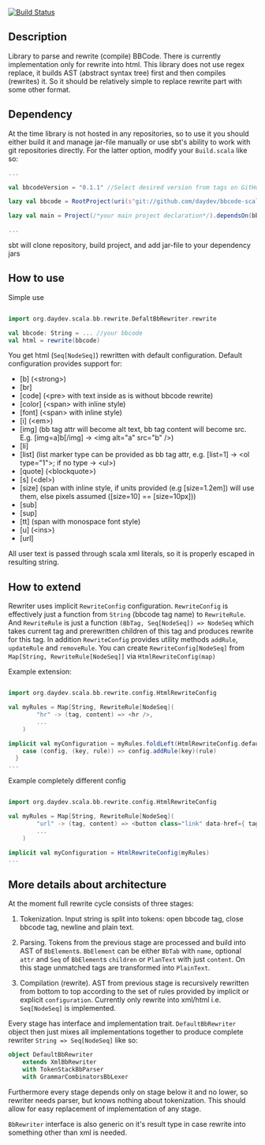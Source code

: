 [![Build Status](https://travis-ci.org/daydev/bbcode-scala.png?branch=master)](https://travis-ci.org/daydev/bbcode-scala)

## Description

Library to parse and rewrite (compile) BBCode.
There is currently implementation only for rewrite into html.
This library does not use regex replace, it builds AST (abstract syntax tree) first and then compiles (rewrites) it.
So it should be relatively simple to replace rewrite part with some other format. 

## Dependency

At the time library is not hosted in any repositories, so to use it you should either build it and
manage jar-file manually or use sbt's ability to work with git repositories directly.
For the latter option, modify your `Build.scala` like so:


```scala
...

val bbcodeVersion = "0.1.1" //Select desired version from tags on GitHub

lazy val bbcode = RootProject(uri(s"git://github.com/daydev/bbcode-scala.git#$bbcodeVersion"))

lazy val main = Project(/*your main project declaration*/).dependsOn(bbcode)

...
```
sbt will clone repository, build project, and add jar-file to your dependency jars

## How to use

Simple use
```scala

import org.daydev.scala.bb.rewrite.DefaltBbRewriter.rewrite

val bbcode: String = ... //your bbcode
val html = rewrite(bbcode)

```
You get html (`Seq[NodeSeq]`) rewritten with default configuration.
Default configuration provides support for:

* \[b\] \(&lt;strong&gt;\)
* \[br\]
* \[code\] \(&lt;pre&gt; with text inside as is without bbcode rewrite\)
* \[color\] \(&lt;span&gt; with inline style\)
* \[font\] \(&lt;span&gt; with inline style\)
* \[i\] \(&lt;em&gt;\)
* \[img\] \(bb tag attr will become alt text, bb tag content will become src. E.g. \[img=a\]b\[/img\] -&gt; &lt;img alt="a" src="b" /&gt;\)
* \[li\]
* \[list\] \(list marker type can be provided as bb tag attr, e.g. \[list=1\] -&gt; &lt;ol type="1"&gt;; if no type -&gt; &lt;ul&gt;\)
* \[quote\] \(&lt;blockquote&gt;\)
* \[s\] \(&lt;del&gt;\)
* \[size\] \(span with inline style, if units provided \(e.g \[size=1.2em\]\) will use them, else pixels assumed \(\[size=10\] == \[size=10px\]\)\)
* \[sub\]
* \[sup\]
* \[tt\] \(span with monospace font style\)
* \[u\] \(&lt;ins&gt;\)
* \[url\]

All user text is passed through scala xml literals, so it is properly escaped in resulting string.

## How to extend

Rewriter uses implicit `RewriteConfig` configuration. `RewriteConfig` is effectively just a function from `String` (bbcode tag name) to `RewriteRule`.
And `RewriteRule` is just a function `(BbTag, Seq[NodeSeq]) => NodeSeq` which takes current tag and prerewritten children of this tag and produces rewrite for this tag.
In addition `RewriteConfig` provides utility methods `addRule`, `updateRule` and `removeRule`.
You can create `RewriteConfig[NodeSeq]` from `Map[String, RewriteRule[NodeSeq]]` via `HtmlRewriteConfig(map)`

Example extension:
```scala

import org.daydev.scala.bb.rewrite.config.HtmlRewriteConfig

val myRules = Map[String, RewriteRule[NodeSeq](
        "hr" -> (tag, content) => <hr />,
        ...
    )

implicit val myConfiguration = myRules.foldLeft(HtmlRewriteConfig.default: RewriteConfig[NodeSeq]) {
    case (config, (key, rule)) => config.addRule(key)(rule)
  }
...
```
Example completely different config
```scala

import org.daydev.scala.bb.rewrite.config.HtmlRewriteConfig

val myRules = Map[String, RewriteRule[NodeSeq](
        "url" -> (tag, content) => <button class="link" data-href={ tag.attr.getOrElse("#") }>{ content }</button>,
        ...
    )

implicit val myConfiguration = HtmlRewriteConfig(myRules)
...
```


## More details about architecture

At the moment full rewrite cycle consists of three stages:

1. Tokenization. Input string is split into tokens: open bbcode tag, close bbcode tag, newline and plain text.

2. Parsing. Tokens from the previous stage are processed and build into AST of `BbElement`s.
`BbElement` can be either `BbTab` with `name`, optional `attr` and `Seq` of `BbElement`s `children`
or `PlanText` with just `content`.
On this stage unmatched tags are transformed into `PlainText`.

3. Compilation (rewrite). AST from previous stage is recursively rewritten from bottom to top according
to the set of rules provided by implicit or explicit `configuration`.
Currently only rewrite into xml/html i.e. `Seq[NodeSeq]` is implemented.

Every stage has interface and implementation trait. `DefaultBbRewriter` object then just mixes all
implementations together to produce complete rewriter `String => Seq[NodeSeq]` like so:
```scala
object DefaultBbRewriter
    extends XmlBbRewriter
    with TokenStackBbParser
    with GrammarCombinatorsBbLexer
```

Furthermore every stage depends only on stage below it and no lower, so rewriter needs parser, but knows nothing about
tokenization. This should allow for easy replacement of implementation of any stage.

`BbRewriter` interface is also generic on it's result type in case rewrite into something other than xml is needed.